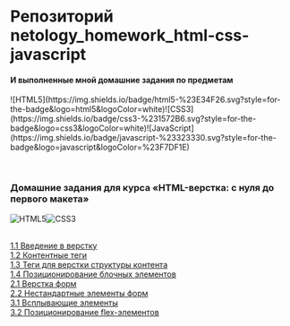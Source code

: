 <h1>Репозиторий netology_homework_html-css-javascript</h1>
<h4>И выполненные мной домашние задания по предметам</h4>
<span>![HTML5](https://img.shields.io/badge/html5-%23E34F26.svg?style=for-the-badge&logo=html5&logoColor=white)![CSS3](https://img.shields.io/badge/css3-%231572B6.svg?style=for-the-badge&logo=css3&logoColor=white)![JavaScript](https://img.shields.io/badge/javascript-%23323330.svg?style=for-the-badge&logo=javascript&logoColor=%23F7DF1E)</span>

<br><h3>Домашние задания для курса «HTML-верстка: с нуля до первого макета»</h3>
<span>![HTML5](https://img.shields.io/badge/html5-%23E34F26.svg?style=for-the-badge&logo=html5&logoColor=white)![CSS3](https://img.shields.io/badge/css3-%231572B6.svg?style=for-the-badge&logo=css3&logoColor=white)</span><br>

<br><a href="https://github.com/Dmitry-A-K/netology_homework_html-css-javascript/tree/main/1.1.-introduction-html-css">1.1 Введение в верстку</a>
<br><a href="https://github.com/Dmitry-A-K/netology_homework_html-css-javascript/tree/main/1.2.-content-tags">1.2 Контентные теги</a>
<br><a href="https://github.com/Dmitry-A-K/netology_homework_html-css-javascript/tree/main/1.3.-content-structure-tags">1.3 Теги для верстки структуры контента</a>
<br><a href="https://github.com/Dmitry-A-K/netology_homework_html-css-javascript/tree/main/1.4.-block-elements-positioning">1.4 Позиционирование блочных элементов</a>
<br><a href="https://github.com/Dmitry-A-K/netology_homework_html-css-javascript/tree/main/2.1.-forms">2.1 Верстка форм</a>
<br><a href="https://github.com/Dmitry-A-K/netology_homework_html-css-javascript/tree/main/2.2.-form-elements">2.2 Нестандартные элементы форм</a>
<br><a href="https://github.com/Dmitry-A-K/netology_homework_html-css-javascript/tree/main/3.1.-popup-elements">3.1 Всплывающие элементы</a>
<br><a href="https://github.com/Dmitry-A-K/netology_homework_html-css-javascript/tree/main/3.2.-flex-elements-positioning">3.2 Позиционирование flex-элементов</a>
